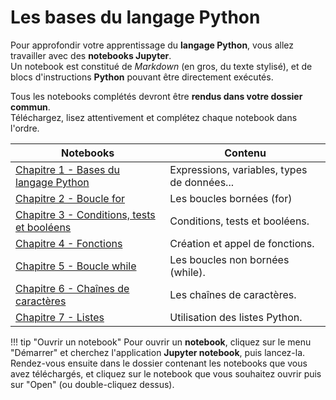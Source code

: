 # Les bases du langage Python

Pour approfondir votre apprentissage du **langage Python**, vous allez travailler avec des **notebooks Jupyter**.  
Un notebook est constitué de *Markdown* (en gros, du texte stylisé), et de blocs d'instructions **Python** pouvant être directement exécutés.

Tous les notebooks complétés devront être **rendus dans votre dossier commun**.  
Téléchargez, lisez attentivement et complétez chaque notebook dans l'ordre.

| Notebooks                              | Contenu                             |
| -------------------------------------------- | ----------------------------------- |
| [Chapitre 1 - Bases du langage Python](notebooks/Chapitre%201%20Bases%20du%20langage%20Python.ipynb) | Expressions, variables, types de données... |
| [Chapitre 2 - Boucle for](notebooks/Chapitre%202%20Boucle%20for.ipynb) | Les boucles bornées (for) |
| [Chapitre 3 - Conditions, tests et booléens](notebooks/Chapitre%203%20Conditions,%20tests%20et%20booléens.ipynb) | Conditions, tests et booléens. |
| [Chapitre 4 - Fonctions](notebooks/Chapitre%204%20Fonctions.ipynb) | Création et appel de fonctions. |
| [Chapitre 5 - Boucle while](notebooks/Chapitre%205%20Boucle%20while.ipynb) | Les boucles non bornées (while). |
| [Chapitre 6 - Chaînes de caractères](notebooks/Chapitre%206%20Chaînes%20de%20caractères.ipynb) | Les chaînes de caractères. |
| [Chapitre 7 - Listes](notebooks/Chapitre%207%20Listes.ipynb) | Utilisation des listes Python. |

!!! tip "Ouvrir un notebook"
    Pour ouvrir un **notebook**, cliquez sur le menu "Démarrer" et cherchez l'application **Jupyter notebook**, puis lancez-la. Rendez-vous ensuite dans le dossier contenant les notebooks que vous avez téléchargés, et cliquez sur le notebook que vous souhaitez ouvrir puis sur "Open" (ou double-cliquez dessus).